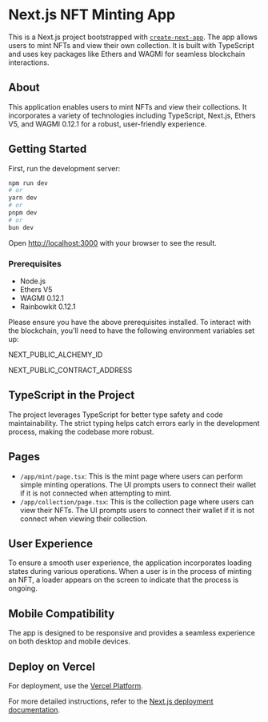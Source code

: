# Next.js NFT Minting App

This is a Next.js project bootstrapped with [`create-next-app`](https://github.com/vercel/next.js/tree/canary/packages/create-next-app). The app allows users to mint NFTs and view their own collection. It is built with TypeScript and uses key packages like Ethers and WAGMI for seamless blockchain interactions.

## About

This application enables users to mint NFTs and view their collections. It incorporates a variety of technologies including TypeScript, Next.js, Ethers V5, and WAGMI 0.12.1 for a robust, user-friendly experience.

## Getting Started

First, run the development server:

```bash
npm run dev
# or
yarn dev
# or
pnpm dev
# or
bun dev
```

Open [http://localhost:3000](http://localhost:3000) with your browser to see the result. 

### Prerequisites

- Node.js
- Ethers V5
- WAGMI 0.12.1
- Rainbowkit 0.12.1

Please ensure you have the above prerequisites installed. To interact with the blockchain, you'll need to have the following environment variables set up:

NEXT_PUBLIC_ALCHEMY_ID

NEXT_PUBLIC_CONTRACT_ADDRESS

## TypeScript in the Project

The project leverages TypeScript for better type safety and code maintainability. The strict typing helps catch errors early in the development process, making the codebase more robust.

## Pages

- `/app/mint/page.tsx`: This is the mint page where users can perform simple minting operations. The UI prompts users to connect their wallet if it is not connected when attempting to mint.
- `/app/collection/page.tsx`: This is the collection page where users can view their NFTs. The UI prompts users to connect their wallet if it is not connect when viewing their collection.

## User Experience

To ensure a smooth user experience, the application incorporates loading states during various operations. When a user is in the process of minting an NFT, a loader appears on the screen to indicate that the process is ongoing.

## Mobile Compatibility

The app is designed to be responsive and provides a seamless experience on both desktop and mobile devices. 

## Deploy on Vercel

For deployment, use the [Vercel Platform](https://vercel.com/new?utm_medium=default-template&filter=next.js&utm_source=create-next-app&utm_campaign=create-next-app-readme). 

For more detailed instructions, refer to the [Next.js deployment documentation](https://nextjs.org/docs/deployment).
